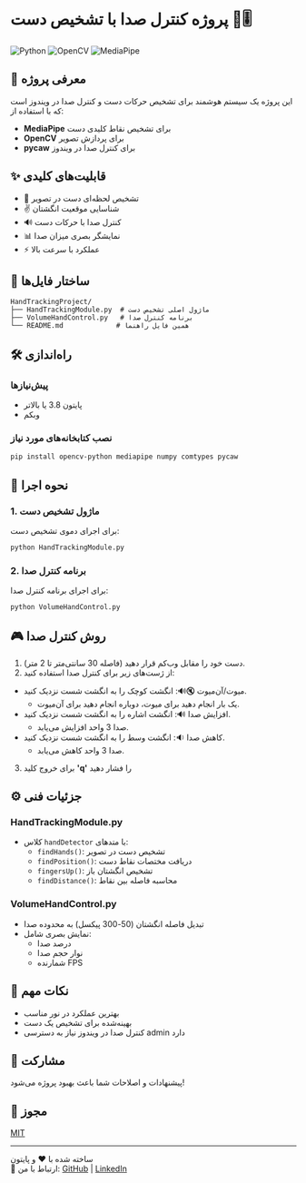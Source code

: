 # پروژه کنترل صدا با تشخیص دست 🤚🎚️

![Python](https://img.shields.io/badge/Python-3.8%2B-blue)
![OpenCV](https://img.shields.io/badge/OpenCV-4.5%2B-orange)
![MediaPipe](https://img.shields.io/badge/MediaPipe-0.8%2B-red)

## 📌 معرفی پروژه
این پروژه یک سیستم هوشمند برای تشخیص حرکات دست و کنترل صدا در ویندوز است که با استفاده از:
- **MediaPipe** برای تشخیص نقاط کلیدی دست
- **OpenCV** برای پردازش تصویر
- **pycaw** برای کنترل صدا در ویندوز

## ✨ قابلیت‌های کلیدی
- 👋 تشخیص لحظه‌ای دست در تصویر
- ✌️ شناسایی موقعیت انگشتان
- 🔊 کنترل صدا با حرکات دست
- 📊 نمایشگر بصری میزان صدا
- ⚡ عملکرد با سرعت بالا

## 📂 ساختار فایل‌ها
```
HandTrackingProject/
├── HandTrackingModule.py  # ماژول اصلی تشخیص دست
├── VolumeHandControl.py   # برنامه کنترل صدا
└── README.md             # همین فایل راهنما
```

## 🛠️ راه‌اندازی

### پیش‌نیازها
- پایتون 3.8 یا بالاتر
- وبکم

### نصب کتابخانه‌های مورد نیاز
```bash
pip install opencv-python mediapipe numpy comtypes pycaw
```

## 🚀 نحوه اجرا

### 1. ماژول تشخیص دست
برای اجرای دموی تشخیص دست:
```bash
python HandTrackingModule.py
```

### 2. برنامه کنترل صدا
برای اجرای برنامه کنترل صدا:
```bash
python VolumeHandControl.py
```

## 🎮 روش کنترل صدا
1. دست خود را مقابل وب‌کم قرار دهید (فاصله 30 سانتی‌متر تا 2 متر).
2. از ژست‌های زیر برای کنترل صدا استفاده کنید:
- میوت/آن‌میوت 🔇🔊: انگشت کوچک را به انگشت شست نزدیک کنید.
  - یک بار انجام دهید برای میوت، دوباره انجام دهید برای آن‌میوت.
- افزایش صدا 🔊: انگشت اشاره را به انگشت شست نزدیک کنید.
  - صدا 3 واحد افزایش می‌یابد.
- کاهش صدا 🔉: انگشت وسط را به انگشت شست نزدیک کنید.
  - صدا 3 واحد کاهش می‌یابد.
3. برای خروج کلید **'q'** را فشار دهید

## ⚙️ جزئیات فنی

### HandTrackingModule.py
- کلاس `handDetector` با متدهای:
  - `findHands()`: تشخیص دست در تصویر
  - `findPosition()`: دریافت مختصات نقاط دست
  - `fingersUp()`: تشخیص انگشتان باز
  - `findDistance()`: محاسبه فاصله بین نقاط

### VolumeHandControl.py
- تبدیل فاصله انگشتان (50-300 پیکسل) به محدوده صدا
- نمایش بصری شامل:
  - درصد صدا
  - نوار حجم صدا
  - شمارنده FPS

## 📝 نکات مهم
- بهترین عملکرد در نور مناسب
- بهینه‌شده برای تشخیص یک دست
- کنترل صدا در ویندوز نیاز به دسترسی admin دارد

## 🤝 مشارکت
پیشنهادات و اصلاحات شما باعث بهبود پروژه می‌شود!

## 📜 مجوز
[MIT](https://choosealicense.com/licenses/mit/)

---

ساخته شده با ❤️ و پایتون  
🔗 ارتباط با من: [GitHub](https://github.com/justbehrad) | [LinkedIn](https://linkedin.com/in/Behrad_ghasemi)
